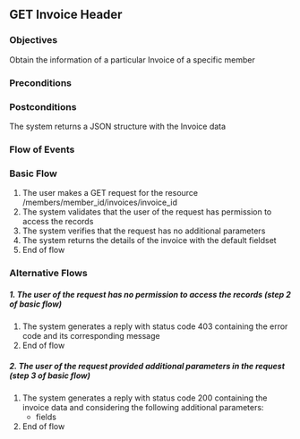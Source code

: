 ## GET Invoice Header

### Objectives
Obtain the information of a particular Invoice of a specific member

### Preconditions

### Postconditions
The system returns a JSON structure with the Invoice data

### Flow of Events

### Basic Flow
1. The user makes a GET request for the resource /members/member_id/invoices/invoice_id
2. The system validates that the user of the request has permission to access the records
3. The system verifies that the request has no additional parameters
4. The system returns the details of the invoice with the default fieldset
5. End of flow

### Alternative Flows

##### 1. The user of the request has no permission to access the records (step 2 of basic flow)
   1. The system generates a reply with status code 403 containing the error code and its corresponding message
   2. End of flow
     
##### 2. The user of the request provided additional parameters in the request (step 3 of basic flow)
   1. The system generates a reply with status code 200 containing the invoice data and considering the following additional parameters:
      - fields
   2. End of flow
   
